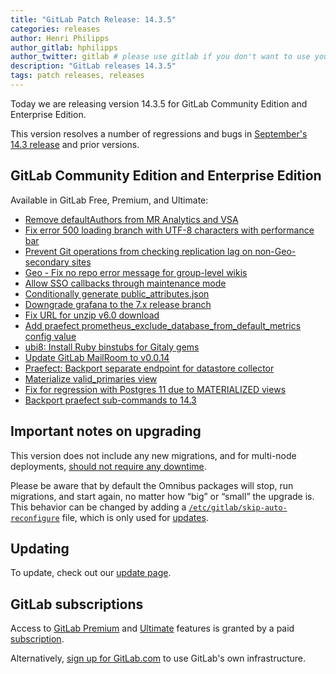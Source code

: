 ```yaml
---
title: "GitLab Patch Release: 14.3.5"
categories: releases
author: Henri Philipps
author_gitlab: hphilipps
author_twitter: gitlab # please use gitlab if you don't want to use your own
description: "GitLab releases 14.3.5"
tags: patch releases, releases
---
```


<!-- For detailed instructions on how to complete this, please see https://gitlab.com/gitlab-org/release/docs/blob/master/general/patch/blog-post.md -->

Today we are releasing version 14.3.5 for GitLab Community Edition and Enterprise Edition.

This version resolves a number of regressions and bugs in
[September's 14.3 release](/releases/2021/09/22/gitlab-14-3-released/) and
prior versions.

## GitLab Community Edition and Enterprise Edition

Available in GitLab Free, Premium, and Ultimate:

- [Remove defaultAuthors from MR Analytics and VSA](https://gitlab.com/gitlab-org/gitlab/-/merge_requests/72492)
- [Fix error 500 loading branch with UTF-8 characters with performance bar](https://gitlab.com/gitlab-org/gitlab/-/merge_requests/72925)
- [Prevent Git operations from checking replication lag on non-Geo-secondary sites](https://gitlab.com/gitlab-org/gitlab/-/merge_requests/73952)
- [Geo - Fix no repo error message for group-level wikis](https://gitlab.com/gitlab-org/gitlab/-/merge_requests/74133)
- [Allow SSO callbacks through maintenance mode](https://gitlab.com/gitlab-org/gitlab/-/merge_requests/74706)
- [Conditionally generate public_attributes.json](https://gitlab.com/gitlab-org/omnibus-gitlab/-/merge_requests/5674)
- [Downgrade grafana to the 7.x release branch](https://gitlab.com/gitlab-org/omnibus-gitlab/-/merge_requests/5675)
- [Fix URL for unzip v6.0 download](https://gitlab.com/gitlab-org/omnibus-gitlab/-/merge_requests/5705)
- [Add praefect prometheus_exclude_database_from_default_metrics config value](https://gitlab.com/gitlab-org/omnibus-gitlab/-/merge_requests/5740)
- [ubi8: Install Ruby binstubs for Gitaly gems](https://gitlab.com/gitlab-org/build/CNG/-/merge_requests/808)
- [Update GitLab MailRoom to v0.0.14](https://gitlab.com/gitlab-org/build/CNG/-/merge_requests/802)
- [Praefect: Backport separate endpoint for datastore collector](https://gitlab.com/gitlab-org/gitaly/-/merge_requests/4095)
- [Materialize valid_primaries view](https://gitlab.com/gitlab-org/gitaly/-/merge_requests/4089)
- [Fix for regression with Postgres 11 due to MATERIALIZED views](https://gitlab.com/gitlab-org/gitaly/-/merge_requests/4118)
- [Backport praefect sub-commands to 14.3](https://gitlab.com/gitlab-org/gitaly/-/merge_requests/4114)

## Important notes on upgrading

This version does not include any new migrations, and for multi-node deployments, [should not require any downtime](https://docs.gitlab.com/ee/update/#upgrading-without-downtime).

Please be aware that by default the Omnibus packages will stop, run migrations,
and start again, no matter how “big” or “small” the upgrade is. This behavior
can be changed by adding a [`/etc/gitlab/skip-auto-reconfigure`](http://docs.gitlab.com/omnibus/update/README.html) file,
which is only used for [updates](https://docs.gitlab.com/omnibus/update/README.html).

## Updating

To update, check out our [update page](/update/).

## GitLab subscriptions

Access to [GitLab Premium](/pricing/premium/) and [Ultimate](/pricing/ultimate/) features is granted by a paid [subscription](/pricing/).

Alternatively, [sign up for GitLab.com](https://gitlab.com/users/sign_in)
to use GitLab's own infrastructure.
